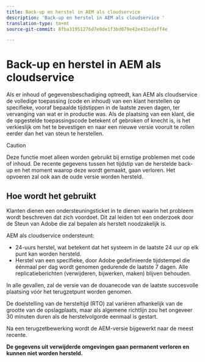 ```yaml
---
title: Back-up en herstel in AEM als cloudservice
description: 'Back-up en herstel in AEM als cloudservice '
translation-type: tm+mt
source-git-commit: 8fba31951276d7e0de1f3bd079e42e431edaff4e

---
```



# Back-up en herstel in AEM als cloudservice

Als er inhoud of gegevensbeschadiging optreedt, kan AEM als cloudservice de volledige toepassing (code en inhoud) van een klant herstellen op specifieke, vooraf bepaalde tijdstippen in de laatste zeven dagen, ter vervanging van wat er in productie was.
Als de plaatsing van een klant, die de opgestelde toepassingscode betekent of gebroken of knecht is, is het verkieslijk om het te bevestigen en naar een nieuwe versie vooruit te rollen eerder dan het van steun te herstellen.

>[!CAUTION]
>
>Deze functie moet alleen worden gebruikt bij ernstige problemen met code of inhoud. De recente gegevens tussen het tijdstip van de herstelde back-up en het moment waarop deze wordt gemaakt, gaan verloren. Het opvoeren zal ook aan de oude versie worden hersteld.

## Hoe wordt het gebruikt

Klanten dienen een ondersteuningsticket in te dienen waarin het probleem wordt beschreven dat zich voordoet. Dit zal leiden tot een onderzoek door de Steun van Adobe die zal bepalen als herstelt noodzakelijk is.

AEM als cloudservice ondersteunt:

* 24-uurs herstel, wat betekent dat het systeem in de laatste 24 uur op elk punt kan worden hersteld.
* Herstel van een specifieke, door Adobe gedefinieerde tijdstempel die éénmaal per dag wordt genomen gedurende de laatste 7 dagen.  Alle replicatieberichten (verwijderen, bijwerken, maken) blijven behouden.

In alle gevallen, zal de versie van de douanecode van de laatste succesvolle plaatsing vóór het terugzetpunt worden genomen.

De doelstelling van de hersteltijd (RTO) zal variëren afhankelijk van de grootte van de opslagplaats, maar als algemene richtlijn zou het ongeveer 30 minuten duren als de herstelvolgorde eenmaal is gestart.

Na een terugzetbewerking wordt de AEM-versie bijgewerkt naar de meest recente.

**De gegevens uit verwijderde omgevingen gaan permanent verloren en kunnen niet worden hersteld.**
